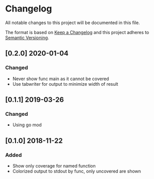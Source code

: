 # Changelog
All notable changes to this project will be documented in this file.

The format is based on [Keep a Changelog](http://keepachangelog.com/en/1.0.0/)
and this project adheres to [Semantic Versioning](http://semver.org/spec/v2.0.0.html).

## [0.2.0] 2020-01-04
### Changed

- Never show func main as it cannot be covered
- Use tabwriter for output to minimize width of result

## [0.1.1] 2019-03-26
### Changed

- Using go mod

## [0.1.0] 2018-11-22
### Added

- Show only coverage for named function
- Colorized output to stdout by func, only uncovered are shown
